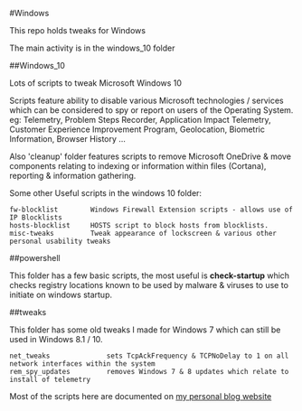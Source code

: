 #Windows

This repo holds tweaks for Windows

The main activity is in the windows_10 folder

##Windows_10

Lots of scripts to tweak Microsoft Windows 10

Scripts feature ability to disable various Microsoft technologies / services which can be considered to spy or report on users of the Operating System. eg: Telemetry, Problem Steps Recorder, Application Impact Telemetry, Customer Experience Improvement Program, Geolocation, Biometric Information, Browser History ...

Also 'cleanup' folder features scripts to remove Microsoft OneDrive & move components relating to indexing or information within files (Cortana), reporting & information gathering.

Some other Useful scripts in the windows 10 folder: 

    fw-blocklist        Windows Firewall Extension scripts - allows use of IP Blocklists
    hosts-blocklist     HOSTS script to block hosts from blocklists.
    misc-tweaks         Tweak appearance of lockscreen & various other personal usability tweaks

##powershell

This folder has a few basic scripts, the most useful is **check-startup** which checks registry locations known to be used by malware & viruses to use to initiate on windows startup.

##tweaks

This folder has some old tweaks I made for Windows 7 which can still be used in Windows 8.1 / 10.

    net_tweaks              sets TcpAckFrequency & TCPNoDelay to 1 on all network interfaces within the system
    rem_spy_updates         removes Windows 7 & 8 updates which relate to install of telemetry

Most of the scripts here are documented on [my personal blog website](https://equk.co.uk/)
